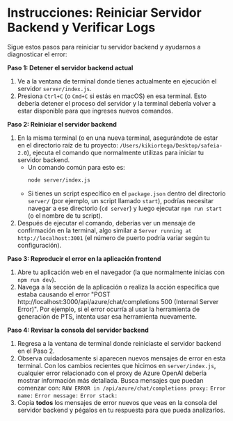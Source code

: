 # Instrucciones: Reiniciar Servidor Backend y Verificar Logs

Sigue estos pasos para reiniciar tu servidor backend y ayudarnos a diagnosticar el error:

**Paso 1: Detener el servidor backend actual**

1.  Ve a la ventana de terminal donde tienes actualmente en ejecución el servidor `server/index.js`.
2.  Presiona `Ctrl+C` (o `Cmd+C` si estás en macOS) en esa terminal. Esto debería detener el proceso del servidor y la terminal debería volver a estar disponible para que ingreses nuevos comandos.

**Paso 2: Reiniciar el servidor backend**

1.  En la misma terminal (o en una nueva terminal, asegurándote de estar en el directorio raíz de tu proyecto: `/Users/kikiortega/Desktop/safeia-2.0`), ejecuta el comando que normalmente utilizas para iniciar tu servidor backend.
    *   Un comando común para esto es:
        ```bash
        node server/index.js
        ```
    *   Si tienes un script específico en el `package.json` dentro del directorio `server/` (por ejemplo, un script llamado `start`), podrías necesitar navegar a ese directorio (`cd server`) y luego ejecutar `npm run start` (o el nombre de tu script).
2.  Después de ejecutar el comando, deberías ver un mensaje de confirmación en la terminal, algo similar a `Server running at http://localhost:3001` (el número de puerto podría variar según tu configuración).

**Paso 3: Reproducir el error en la aplicación frontend**

1.  Abre tu aplicación web en el navegador (la que normalmente inicias con `npm run dev`).
2.  Navega a la sección de la aplicación o realiza la acción específica que estaba causando el error "POST http://localhost:3000/api/azure/chat/completions 500 (Internal Server Error)". Por ejemplo, si el error ocurría al usar la herramienta de generación de PTS, intenta usar esa herramienta nuevamente.

**Paso 4: Revisar la consola del servidor backend**

1.  Regresa a la ventana de terminal donde reiniciaste el servidor backend en el Paso 2.
2.  Observa cuidadosamente si aparecen nuevos mensajes de error en esta terminal. Con los cambios recientes que hicimos en `server/index.js`, cualquier error relacionado con el proxy de Azure OpenAI debería mostrar información más detallada. Busca mensajes que puedan comenzar con:
    `RAW ERROR in /api/azure/chat/completions proxy:`
    `Error name:`
    `Error message:`
    `Error stack:`
3.  Copia **todos** los mensajes de error nuevos que veas en la consola del servidor backend y pégalos en tu respuesta para que pueda analizarlos.
